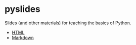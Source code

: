 # pyslides

Slides (and other materials) for teaching the basics of Python.

- [HTML](index.html)
- [Markdown](python.md)
